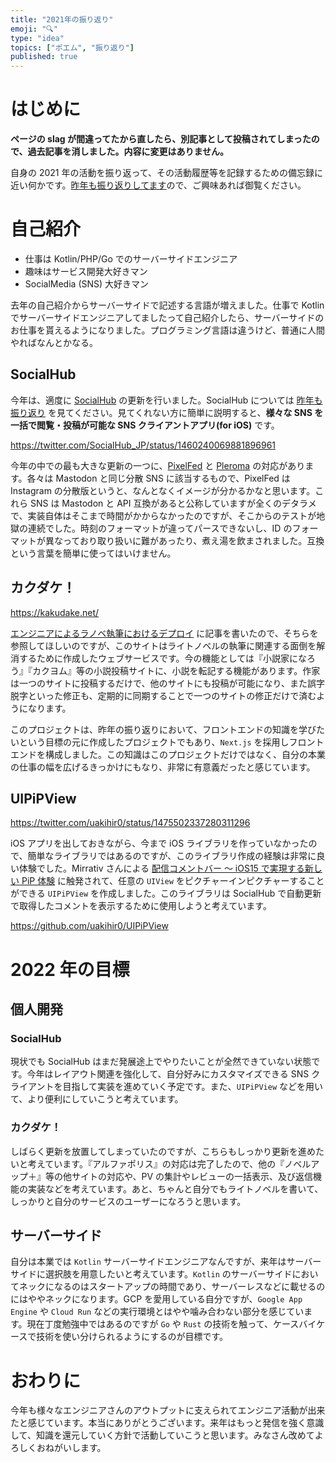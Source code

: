 ```yaml
---
title: "2021年の振り返り"
emoji: "🔍"
type: "idea"
topics: ["ポエム", "振り返り"]
published: true
---
```


# はじめに

**ページの slag が間違ってたから直したら、別記事として投稿されてしまったので、過去記事を消しました。内容に変更はありません。**

自身の 2021 年の活動を振り返って、その活動履歴等を記録するための備忘録に近い何かです。[昨年も振り返りしてます](https://zenn.dev/uakihir0/articles/201230-tech-2020)ので、ご興味あれば御覧ください。

# 自己紹介

- 仕事は Kotlin/PHP/Go でのサーバーサイドエンジニア
- 趣味はサービス開発大好きマン
- SocialMedia (SNS) 大好きマン

去年の自己紹介からサーバーサイドで記述する言語が増えました。仕事で Kotlin でサーバーサイドエンジニアしてましたって自己紹介したら、サーバーサイドのお仕事を貰えるようになりました。プログラミング言語は違うけど、普通に人間やればなんとかなる。

## SocialHub

今年は、適度に [SocialHub](https://uakihir0.github.io/socialhub/) の更新を行いました。SocialHub については [昨年も振り返り](https://zenn.dev/uakihir0/articles/201230-tech-2020) を見てください。見てくれない方に簡単に説明すると、**様々な SNS を一括で閲覧・投稿が可能な SNS クライアントアプリ(for iOS)** です。

https://twitter.com/SocialHub_JP/status/1460240069881896961

今年の中での最も大きな更新の一つに、[PixelFed](https://pixelfed.org/) と [Pleroma](https://pleroma.social/) の対応があります。各々は Mastodon と同じ分散 SNS に該当するもので、PixelFed は Instagram の分散版というと、なんとなくイメージが分かるかなと思います。これら SNS は Mastodon と API 互換があると公称していますが全くのデタラメで、実装自体はそこまで時間がかからなかったのですが、そこからのテストが地獄の連続でした。時刻のフォーマットが違ってパースできないし、ID のフォーマットが異なっており取り扱いに難があったり、煮え湯を飲まされました。互換という言葉を簡単に使ってはいけません。

## カクダケ！

https://kakudake.net/

[エンジニアによるラノベ執筆におけるデプロイ](https://zenn.dev/uakihir0/articles/210418-kakudake-beta) に記事を書いたので、そちらを参照してほしいのですが、このサイトはライトノベルの執筆に関連する面倒を解消するために作成したウェブサービスです。今の機能としては『小説家になろう』『カクヨム』等の小説投稿サイトに、小説を転記する機能があります。作家は一つのサイトに投稿するだけで、他のサイトにも投稿が可能になり、また誤字脱字といった修正も、定期的に同期することで一つのサイトの修正だけで済むようになります。

このプロジェクトは、昨年の振り返りにおいて、フロントエンドの知識を学びたいという目標の元に作成したプロジェクトでもあり、`Next.js` を採用しフロントエンドを構成しました。この知識はこのプロジェクトだけではなく、自分の本業の仕事の幅を広げるきっかけにもなり、非常に有意義だったと感じています。

## UIPiPView

https://twitter.com/uakihir0/status/1475502337280311296

iOS アプリを出しておきながら、今まで iOS ライブラリを作っていなかったので、簡単なライブラリではあるのですが、このライブラリ作成の経験は非常に良い体験でした。Mirrativ さんによる [配信コメントバー 〜 iOS15 で実現する新しい PiP 体験](https://tech.mirrativ.stream/entry/2021/11/26/114002) に触発されて、任意の `UIView` をピクチャーインピクチャーすることができる `UIPiPView` を作成しました。このライブラリは SocialHub で自動更新で取得したコメントを表示するために使用しようと考えています。

https://github.com/uakihir0/UIPiPView

# 2022 年の目標

## 個人開発

### SocialHub

現状でも SocialHub はまだ発展途上でやりたいことが全然できていない状態です。今年はレイアウト関連を強化して、自分好みにカスタマイズできる SNS クライアントを目指して実装を進めていく予定です。また、`UIPiPView` などを用いて、より便利にしていこうと考えています。

### カクダケ！

しばらく更新を放置してしまっていたのですが、こちらもしっかり更新を進めたいと考えています。『アルファポリス』の対応は完了したので、他の『ノベルアップ＋』等の他サイトの対応や、PV の集計やレビューの一括表示、及び返信機能の実装などを考えています。あと、ちゃんと自分でもライトノベルを書いて、しっかりと自分のサービスのユーザーになろうと思います。

## サーバーサイド

自分は本業では `Kotlin` サーバーサイドエンジニアなんですが、来年はサーバーサイドに選択肢を用意したいと考えています。`Kotlin` のサーバーサイドにおいてネックになるのはスタートアップの時間であり、サーバーレスなどに載せるのにはややネックになります。GCP を愛用している自分ですが、`Google App Engine` や `Cloud Run` などの実行環境とはやや噛み合わない部分を感じています。現在丁度勉強中ではあるのですが `Go` や `Rust` の技術を触って、ケースバイケースで技術を使い分けられるようにするのが目標です。

# おわりに

今年も様々なエンジニアさんのアウトプットに支えられてエンジニア活動が出来たと感じています。本当にありがとうございます。来年はもっと発信を強く意識して、知識を還元していく方針で活動していこうと思います。みなさん改めてよろしくおねがいします。
